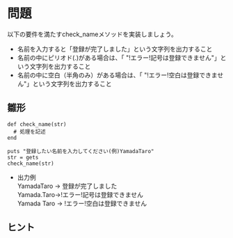 # 問題  
以下の要件を満たすcheck_nameメソッドを実装しましょう。  

- 名前を入力すると「登録が完了しました」という文字列を出力すること  
- 名前の中にピリオド(.)がある場合は、「 "!エラー!記号は登録できません"」という文字列を出力すること  
- 名前の中に空白（半角のみ）がある場合は、「 "!エラー!空白は登録できません"」という文字列を出力すること
## 雛形  
```
def check_name(str) 
  # 処理を記述
end

puts "登録したい名前を入力してください(例)YamadaTaro"
str = gets
check_name(str)
```
- 出力例  
YamadaTaro → 登録が完了しました  
Yamada.Taro→!エラー!記号は登録できません  
Yamada Taro → !エラー!空白は登録できません  
## ヒント  

